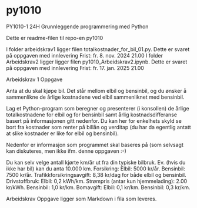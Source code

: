# py1010
PY1010-1 24H Grunnleggende programmering med Python

Dette er readme-filen til repo-en py1010

I folder arbeidskrav1 ligger filen totalkostnader_for_bil_01.py. Dette er svaret på oppgaven med innlevering Frist: fr. 8. nov. 2024 21.00
I folder Arbeidskrav2 ligger ligger filen py1010_Arbeidskrav2.ipynb. Dette er svaret på oppgaven med innlevering Frist: fr. 17. jan. 2025 21.00



Arbeidskrav 1 Oppgave

Anta at du skal kjøpe bil. Det står mellom elbil og bensinbil, og du ønsker å sammenlikne de årlige kostnadene ved elbil sammenliknet med bensinbil.

Lag et Python-program som beregner og presenterer (i konsollen) de årlige totalkostnadene for elbil og for bensinbil samt årlig kostnadsdifferanse basert på informasjonen gitt nedenfor. Du kan her for enkelhets skyld se bort fra kostnader som renter på billån og verditap (du har da egentlig antatt at slike kostnader er like for elbil og bensinbil).

Nedenfor er informasjon som programmet skal baseres på (som selvsagt kan diskuteres, men ikke ifm. denne oppgaven :-)

Du kan selv velge antall kjørte km/år ut fra din typiske bilbruk. Ev. (hvis du ikke har bil) kan du anta 10.000 km.
Forsikring: Elbil: 5000 kr/år. Bensinbil: 7500 kr/år.
Trafikkforsikringsavgift: 8,38 kr/dag for både elbil og bensinbil.
Drivstoffbruk: Elbil: 0,2 kWh/km. Strømpris (antar kun hjemmelading): 2.00 kr/kWh. Bensinbil: 1,0 kr/km.
Bomavgift: Elbil: 0,1 kr/km. Bensinbil: 0,3 kr/km.


Arbeidskrav Oppgave ligger som Markdown i fila som leveres.
